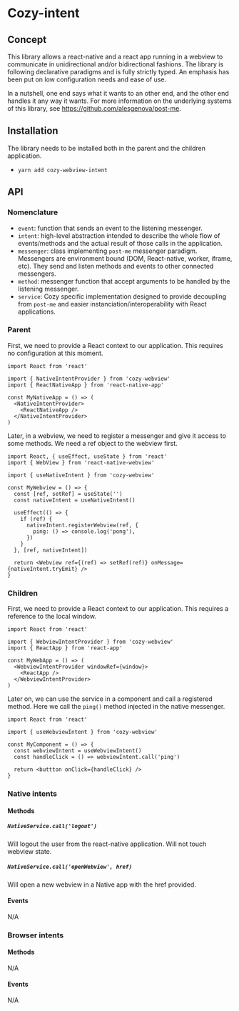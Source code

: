 # Cozy-intent

## Concept

This library allows a react-native and a react app running in a webview to communicate in unidirectional and/or bidirectional fashions. The library is following declarative paradigms and is fully strictly typed. An emphasis has been put on low configuration needs and ease of use.

In a nutshell, one end says what it wants to an other end, and the other end handles it any way it wants. For more information on the underlying systems of this library, see https://github.com/alesgenova/post-me.

## Installation

The library needs to be installed both in the parent and the children application.

- `yarn add cozy-webview-intent`

## API

### Nomenclature

- `event`: function that sends an event to the listening messenger.
- `intent`: high-level abstraction intended to describe the whole flow of events/methods and the actual result of those calls in the application.
- `messenger`: class implementing `post-me` messenger paradigm. Messengers are environment bound (DOM, React-native, worker, iframe, etc). They send and listen methods and events to other connected messengers.
- `method`: messenger function that accept arguments to be handled by the listening messenger.
- `service`: Cozy specific implementation designed to provide decoupling from `post-me` and easier instanciation/interoperability with React applications.

### Parent

First, we need to provide a React context to our application. This requires no configuration at this moment.

```tsx
import React from 'react'

import { NativeIntentProvider } from 'cozy-webview'
import { ReactNativeApp } from 'react-native-app'

const MyNativeApp = () => (
  <NativeIntentProvider>
    <ReactNativeApp />
  </NativeIntentProvider>
)
```

Later, in a webview, we need to register a messenger and give it access to some methods. We need a ref object to the webview first.

```tsx
import React, { useEffect, useState } from 'react'
import { WebView } from 'react-native-webview'

import { useNativeIntent } from 'cozy-webview'

const MyWebview = () => {
  const [ref, setRef] = useState('')
  const nativeIntent = useNativeIntent()

  useEffect(() => {
    if (ref) {
      nativeIntent.registerWebview(ref, {
        ping: () => console.log('pong'),
      })
    }
  }, [ref, nativeIntent])

  return <Webview ref={(ref) => setRef(ref)} onMessage={nativeIntent.tryEmit} />
}
```

### Children

First, we need to provide a React context to our application. This requires a reference to the local window.

```tsx
import React from 'react'

import { WebviewIntentProvider } from 'cozy-webview'
import { ReactApp } from 'react-app'

const MyWebApp = () => (
  <WebviewIntentProvider windowRef={window}>
    <ReactApp />
  </WebviewIntentProvider>
)
```

Later on, we can use the service in a component and call a registered method. Here we call the `ping()` method injected in the native messenger.

```tsx
import React from 'react'

import { useWebviewIntent } from 'cozy-webview'

const MyComponent = () => {
  const webviewIntent = useWebviewIntent()
  const handleClick = () => webviewIntent.call('ping')

  return <buttton onClick={handleClick} />
}
```

### Native intents

#### Methods

##### `NativeService.call('logout')`

Will logout the user from the react-native application. Will not touch webview state.

##### `NativeService.call('openWebview', href)`

Will open a new webview in a Native app with the href provided.

#### Events

N/A

### Browser intents

#### Methods

N/A

#### Events

N/A
